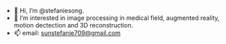 - 👋 Hi, I’m @stefaniesong.
- 👀 I’m interested in image processing in medical field, augmented reality, motion dectection and 3D reconstruction.
- 📫 email: sunstefanie709@gmail.com

<!---
stefaniesong/stefaniesong is a ✨ special ✨ repository because its `README.md` (this file) appears on your GitHub profile.
You can click the Preview link to take a look at your changes.
--->
